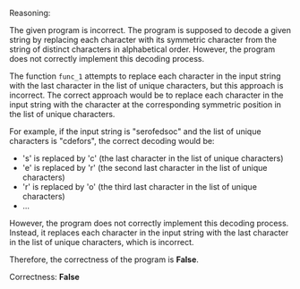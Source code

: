 Reasoning:

The given program is incorrect. The program is supposed to decode a given string by replacing each character with its symmetric character from the string of distinct characters in alphabetical order. However, the program does not correctly implement this decoding process.

The function `func_1` attempts to replace each character in the input string with the last character in the list of unique characters, but this approach is incorrect. The correct approach would be to replace each character in the input string with the character at the corresponding symmetric position in the list of unique characters.

For example, if the input string is "serofedsoc" and the list of unique characters is "cdefors", the correct decoding would be:

* 's' is replaced by 'c' (the last character in the list of unique characters)
* 'e' is replaced by 'r' (the second last character in the list of unique characters)
* 'r' is replaced by 'o' (the third last character in the list of unique characters)
* ...

However, the program does not correctly implement this decoding process. Instead, it replaces each character in the input string with the last character in the list of unique characters, which is incorrect.

Therefore, the correctness of the program is **False**.

Correctness: **False**